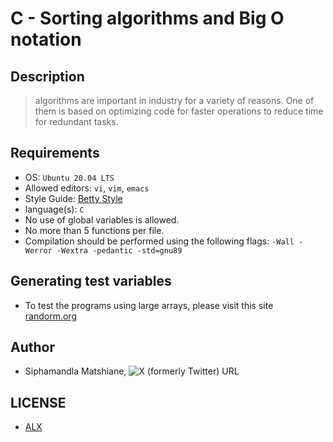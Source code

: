 # C - Sorting algorithms and Big O notation

## Description
> algorithms are important in industry for a variety of reasons. One of them is based on optimizing code for faster operations to reduce time for redundant tasks.

## Requirements
- OS: `Ubuntu 20.04 LTS`
- Allowed editors: `vi`, `vim`, `emacs`
- Style Guide: [Betty Style](https://github.com/alx-tools/Betty/blob/master/betty-style.pl)
- language(s): `C`
- No use of global variables is allowed.
- No more than 5 functions per file.
- Compilation should be performed using the following flags: `-Wall -Werror -Wextra -pedantic -std=gnu89`

## Generating test variables
- To test the programs using large arrays, please visit this site [randorm.org](https://intranet.alxswe.com/rltoken/YR-VWQbICB59wZs1eAaI3w)

## Author
- Siphamandla Matshiane, ![X (formerly Twitter) URL](https://img.shields.io/twitter/url?url=https%3A%2F%2Ftwitter.com%2Fsbumatshiane916)

## LICENSE
- [ALX](https://www.alxafrica.com/software-engineering/)
